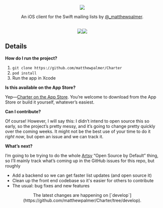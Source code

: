 <p align="center">
  <img src="http://i.imgur.com/ClrkeeK.png" />
</p>

<p align="center">
  An iOS client for the Swift mailing lists by <a href="http://twitter.com/_matthewpalmer"</a>@_matthewpalmer</a>.
</p>

<p align="center">
<br/>
<img src="http://i.imgur.com/ouvY5SA.png" /><img src="http://i.imgur.com/yPScDFa.png" />
<br/>
</p>

## Details

**How do I run the project?**

1. `git clone https://github.com/matthewpalmer/Charter`
2. `pod install`
3. Run the app in Xcode

**Is this available on the App Store?**

Yep—[Charter on the App Store](https://itunes.apple.com/us/app/charter-mailing-list-client/id1082212697?ls=1&mt=8). You’re welcome to download from the App Store or build it yourself, whatever’s easiest.

**Can I contribute?**

Of course! However, I will say this: I didn’t intend to open source this so early, so the project’s pretty messy,
and it’s going to change pretty quickly over the coming weeks. It might not be the best use of your time to do it *right now*,
but open an issue and we can track it.

**What’s next?**

I’m going to be trying to do the whole [Artsy](http://artsy.net) “Open Source by Default” thing, so I’ll mainly track what’s coming up in the GitHub issues for this repo, but roughly

* Add a backend so we can get faster list updates (and open source it)
* Clean up the front end codebase so it's easier for others to contribute
* The usual: bug fixes and new features

<p align="center">The latest changes are happening on [`develop`](https://github.com/matthewpalmer/Charter/tree/develop).</p>
